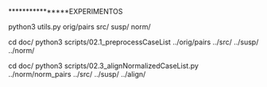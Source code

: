 ****************EXPERIMENTOS

python3 utils.py orig/pairs src/ susp/ norm/

cd doc/
python3 scripts/02.1_preprocessCaseList ../orig/pairs ../src/ ../susp/ ../norm/

cd doc/
python3 scripts/02.3_alignNormalizedCaseList.py ../norm/norm_pairs ../src/ ../susp/ ../align/
